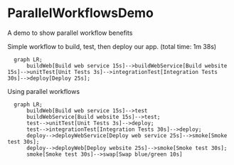 # ParallelWorkflowsDemo
A demo to show parallel workflow benefits

Simple workflow to build, test, then deploy our app. (total time: 1m 38s)
```mermaid
  graph LR;
      buildWeb[Build web service 15s]-->buildWebService[Build website 15s]-->unitTest[Unit Tests 3s]-->integrationTest[Integration Tests 30s]-->deploy[Deploy 25s];
```

Using parallel workflows
```mermaid
  graph LR;
      buildWeb[Build web service 15s]-->test
      buildWebService[Build website 15s]-->test;
      test-->unitTest[Unit Tests 3s]-->deploy;
      test-->integrationTest[Integration Tests 30s]-->deploy;
      deploy-->deployWebService[Deploy web service 25s]-->smoke[Smoke test 30s];
      deploy-->deployWeb[Deploy website 25s]-->smoke[Smoke test 30s];
      smoke[Smoke test 30s]-->swap[Swap blue/green 10s]
```